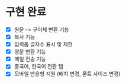 # 구현 완료
- [x] 원문 -> 구어체 변환 기능
- [x] 복사 기능
- [x] 입력폼 글자수 표시 및 제한
- [x] 영문 변환 기능
- [x] 메일 전송 기능
- [x] 중국어, 한국어 전환 탭
- [x] 모바일 반응형 지원 (배치 변경, 폰트 사이즈 변경)
